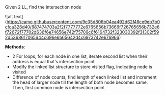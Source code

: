 Given 2 LL, find the intersection node

![alt text] (https://camo.githubusercontent.com/9c05d806b04ea492d62f46ce9eb7b0cfca326d40/687474703a2f2f7777772e6765656b73666f726765656b732e6f72672f77702d636f6e74656e742f75706c6f6164732f323030392f31302f592d5368617065644c696e6b65642d4c6973742e676966)

**Methods**:
- 2 For loops, for each node in one list, iterate second list when their address is equal that's intersection point
- Modify the linked list structure to store visited flag, indicating node is visited
- Difference of node counts, find length of each linked list and increment the head of larger node till the length of both node becomes same. Then, first common node is intersection point
